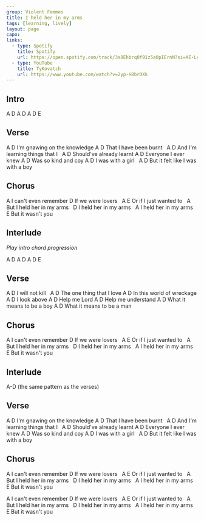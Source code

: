 ```yaml
---
group: Violent Femmes
title: I held her in my arms
tags: [learning, lively]
layout: page
capo: 
links: 
  - type: Spotify
    title: Spotify
    url: https://open.spotify.com/track/3s8Ehbrq0f91z5a0pIErnN?si=KE-LykYoSR2gB67uQIXxwg
  - type: YouTube
    title: TyKovatch
    url: https://www.youtube.com/watch?v=2yp-H8brOXk
---
```


## Intro

A D A D A D E

## Verse

A                   D
I'm gnawing on the knowledge
A                 D
That I have been burnt
&nbsp;       A                   D
And I'm learning things that I
&nbsp;       A         D
Should've already learnt
A               D
Everyone I ever knew
A               D
Was so kind and coy
A            D
I was with a girl
&nbsp;           A                 D
But it felt like I was with a boy

## Chorus

A
I can't even remember
D
If we were lovers
&nbsp;  A                E
Or if I just wanted to
&nbsp;     A
But I held her in my arms
&nbsp; D
I held her in my arms
&nbsp; A
I held her in my arms
&nbsp;             E
But it wasn't you

## Interlude

*Play intro chord progression*

A D A D A D E

## Verse

A           D
I will not kill
&nbsp;   A                D
The one thing that I love
A                D
In this world of wreckage
A        D
I look above
A        D
Help me Lord
A            D
Help me understand
A                 D
What it means to be a boy
A                 D
What it means to be a man

## Chorus

A
I can't even remember
D
If we were lovers
&nbsp;  A                E
Or if I just wanted to
&nbsp;     A
But I held her in my arms
&nbsp; D
I held her in my arms
&nbsp; A
I held her in my arms
&nbsp;             E
But it wasn't you

## Interlude

A-D (the same pattern as the verses)

## Verse

A                   D
I'm gnawing on the knowledge
A                 D
That I have been burnt
&nbsp;       A                   D
And I'm learning things that I
&nbsp;       A         D
Should've already learnt
A               D
Everyone I ever knew
A               D
Was so kind and coy
A            D
I was with a girl
&nbsp;           A                 D
But it felt like I was with a boy

## Chorus

A
I can't even remember
D
If we were lovers
&nbsp;  A                E
Or if I just wanted to
&nbsp;     A
But I held her in my arms
&nbsp; D
I held her in my arms
&nbsp; A
I held her in my arms
&nbsp;             E
But it wasn't you

A
I can't even remember
D
If we were lovers
&nbsp;  A                E
Or if I just wanted to
&nbsp;     A
But I held her in my arms
&nbsp; D
I held her in my arms
&nbsp; A
I held her in my arms
&nbsp;             E
But it wasn't you
